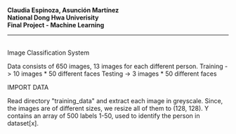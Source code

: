 <b>Claudia Espinoza, Asunción Martínez <br>
National Dong Hwa Univerisity <br>
Final Project - Machine Learning </b>

------------------------------------------------------------------------------------------------------------------------------------------
<br>
Image Classification System

Data consists of 650 images, 13 images for each different person. 
Training -> 10 images * 50 different faces
Testing -> 3 images * 50 different faces

IMPORT DATA

Read directory "training_data" and extract each image in greyscale. Since, the images are of different sizes, we resize all of them to (128, 128). Y contains an array of  500 labels 1-50, used to identify the person in dataset[x].